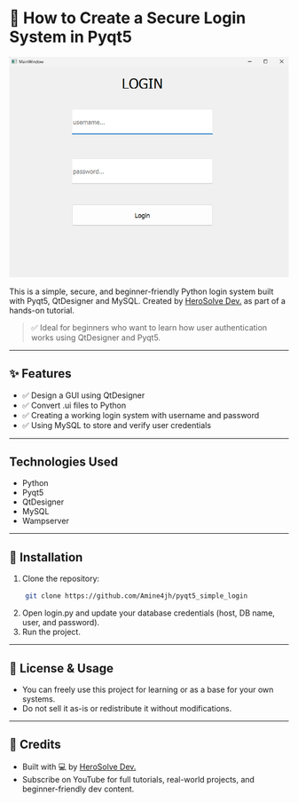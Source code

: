# 🔐 How to Create a Secure Login System in Pyqt5

![Preview](images/preview.png)

This is a simple, secure, and beginner-friendly Python login system built with Pyqt5, QtDesigner and MySQL.
Created by [HeroSolve Dev.](https://www.youtube.com/@herosolvdev) as part of a hands-on tutorial.

> ✅ Ideal for beginners who want to learn how user authentication works using QtDesigner and Pyqt5.

---

## ✨ Features

- ✅ Design a GUI using QtDesigner
- ✅ Convert .ui files to Python
- ✅ Creating a working login system with username and password
- ✅ Using MySQL to store and verify user credentials

---

## Technologies Used
- Python
- Pyqt5
- QtDesigner
- MySQL
- Wampserver

---

## 🚀 Installation

1. Clone the repository:
```bash
    git clone https://github.com/Amine4jh/pyqt5_simple_login
```
2. Open login.py and update your database credentials (host, DB name, user, and password).
3. Run the project.

---

## 📝 License & Usage

- You can freely use this project for learning or as a base for your own systems.
- Do not sell it as-is or redistribute it without modifications.

---

## 📢 Credits

- Built with 💻 by [HeroSolve Dev.](https://www.youtube.com/@herosolvdev)
- Subscribe on YouTube for full tutorials, real-world projects, and beginner-friendly dev content.
